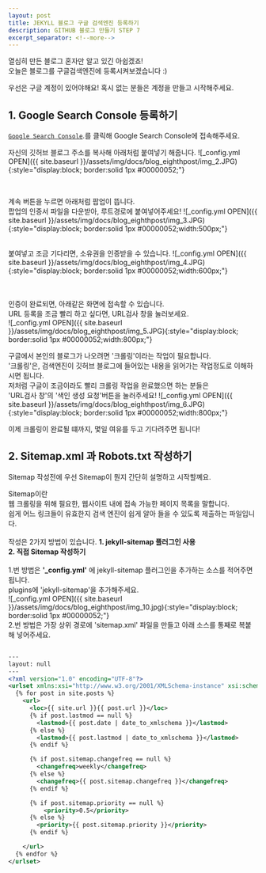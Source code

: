 ```yaml
---
layout: post
title: JEKYLL 블로그 구글 검색엔진 등록하기
description: GITHUB 블로그 만들기 STEP 7
excerpt_separator: <!--more-->
---
```


열심히 만든 블로그 혼자만 알고 있긴 아쉽겠죠!  
오늘은 블로그를 구글검색엔진에 등록시켜보겠습니다 :)

우선은 구글 계정이 있어야해요!
혹시 없는 분들은 계정을 만들고 시작해주세요.


## 1. Google Search Console 등록하기

[`Google Search Console`](https://search.google.com/search-console/about).를 클릭해
Google Search Console에 접속해주세요.

자신의 깃허브 블로그 주소를 복사해 아래처럼 붙여넣기 해줍니다.
![_config.yml OPEN]({{ site.baseurl }}/assets/img/docs/blog_eighthpost/img_2.JPG){:style="display:block; border:solid 1px #00000052;"}

<br>

계속 버튼을 누르면 아래처럼 팝업이 뜹니다.<br>
팝업의 인증서 파일을 다운받아, 루트경로에 붙여넣어주세요!
![_config.yml OPEN]({{ site.baseurl }}/assets/img/docs/blog_eighthpost/img_3.JPG){:style="display:block; border:solid 1px #00000052;width:500px;"}

<br>
붙여넣고 조금 기다리면, 소유권을 인증받을 수 있습니다.
![_config.yml OPEN]({{ site.baseurl }}/assets/img/docs/blog_eighthpost/img_4.JPG){:style="display:block; border:solid 1px #00000052;width:600px;"}


<br><br>
인증이 완료되면, 아래같은 화면에 접속할 수 있습니다.  
URL 등록을 조금 빨리 하고 싶다면, URL검사 창을 눌러보세요.  
![_config.yml OPEN]({{ site.baseurl }}/assets/img/docs/blog_eighthpost/img_5.JPG){:style="display:block; border:solid 1px #00000052;width:800px;"}

구글에서 본인의 블로그가 나오려면 '크롤링'이라는 작업이 필요합니다.<br>
'크롤링'은, 검색엔진이 깃허브 블로그에 들어있는 내용을 읽어가는 작업정도로 이해하시면 됩니다.  
저처럼 구글이 조금이라도 빨리 크롤링 작업을 완료했으면 하는 분들은 <br>
 'URL검사 창'의 '색인 생성 요청'버튼을 눌러주세요!
![_config.yml OPEN]({{ site.baseurl }}/assets/img/docs/blog_eighthpost/img_6.JPG){:style="display:block; border:solid 1px #00000052;width:800px;"}

이제 크롤링이 완료될 떄까지, 몇일 여유를 두고 기다려주면 됩니다!

## 2. Sitemap.xml 과 Robots.txt 작성하기
Sitemap 작성전에 우선 Sitemap이 뭔지 간단히 설명하고 시작할꼐요.  

Sitemap이란  
웹 크롤링을 위해 필요한, 웹사이트 내에 접속 가능한 페이지 목록을 말합니다.  
쉽게 어느 링크들이 유효한지 검색 엔진이 쉽게 알아 들을 수 있도록 제출하는 파일입니다.  
<br>
작성은 2가지 방법이 있습니다.
**1. jekyll-sitemap 플러그인 사용**<br>
**2. 직접 Sitemap 작성하기**  
<br>
1.번 방법은 **'_config.yml'** 에 jekyll-sitemap 플러그인을 추가하는 소스를 적어주면 됩니다.  
plugins에 'jekyll-sitemap'을 추가해주세요.  
![_config.yml OPEN]({{ site.baseurl }}/assets/img/docs/blog_eighthpost/img_10.jpg){:style="display:block; border:solid 1px #00000052;"}
<br>
2.번 방법은 가장 상위 경로에 'sitemap.xml' 파일을 만들고 아래 소스를 통째로 복붙해 넣어주세요.  
~~~sitemap.xml

---
layout: null
---
<?xml version="1.0" encoding="UTF-8"?>
<urlset xmlns:xsi="http://www.w3.org/2001/XMLSchema-instance" xsi:schemaLocation="http://www.sitemaps.org/schemas/sitemap/0.9 http://www.sitemaps.org/schemas/sitemap/0.9/sitemap.xsd" xmlns="http://www.sitemaps.org/schemas/sitemap/0.9">
  {% for post in site.posts %}
    <url>
      <loc>{{ site.url }}{{ post.url }}</loc>
      {% if post.lastmod == null %}
        <lastmod>{{ post.date | date_to_xmlschema }}</lastmod>
      {% else %}
        <lastmod>{{ post.lastmod | date_to_xmlschema }}</lastmod>
      {% endif %}

      {% if post.sitemap.changefreq == null %}
        <changefreq>weekly</changefreq>
      {% else %}
        <changefreq>{{ post.sitemap.changefreq }}</changefreq>
      {% endif %}

      {% if post.sitemap.priority == null %}
          <priority>0.5</priority>
      {% else %}
        <priority>{{ post.sitemap.priority }}</priority>
      {% endif %}

    </url>
  {% endfor %}
</urlset>

~~~
